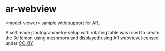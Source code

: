 # ar-webview
&lt;model-viewer> sample with support for AR. 

A self made photogrammetry setup with rotating table was used to create the 3d lemon using meshroom and displayed using AR webview, licensed under <a href="https://creativecommons.org/licenses/by/2.0/">CC-BY</a>.
